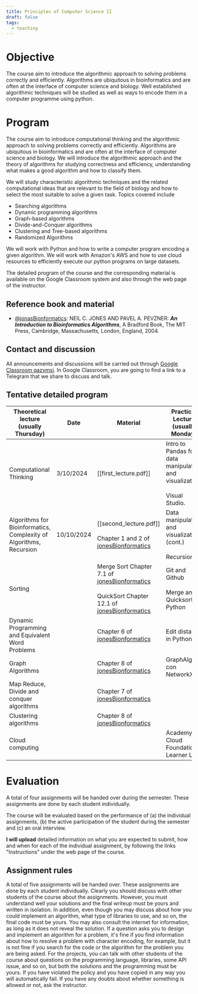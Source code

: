```yaml
---
title: Principles of Computer Science II
draft: false
tags:
  - teaching
---
```

 
# Objective

The course aim to introduce the algorithmic approach to solving problems correctly and efficiently. Algorithms are ubiquitous in bioinformatics and are often at the interface of computer science and biology. Well established algorithmic techniques will be studied as well as ways to encode them in a computer programme using python.

# Program

The course aim to introduce computational thinking and the algorithmic approach to solving problems correctly and efficiently. Algorithms are ubiquitous in bioinformatics and are often at the interface of computer science and biology. We will introduce the algorithmic approach and the theory of algorithms for studying correctness and efficiency, understanding what makes a good algorithm and how to classify them.  
  
We will study characteristic algorithmic techniques and the related computational ideas that are relevant to the field of biology and how to select the most suitable to solve a given task. Topics covered include  
- Searching algorithms  
- Dynamic programming algorithms  
- Graph-based algorithms  
- Divide-and-Conquer algorithms  
- Clustering and Tree-based algorithms  
- Randomized Algorithms  
  
We will work with Python and how to write a computer program encoding a given algorithm. We will work with Amazon's AWS and how to use cloud resources to efficiently execute our python programs on large datasets.  
  
The detailed program of the course and the corresponding material is available on the Google Classroom system and also through the web page of the instructor.

## Reference book and material

* [@jonasBionformatics](https://eclass.uoa.gr/modules/document/file.php/NURS565/BioinformaticsAlgsBook.pdf): NEIL C. JONES AND PAVEL A. PEVZNER: ***An Introduction to Bioinformatics Algorithms***, A Bradford Book, The MIT Press, Cambridge, Massachusetts, London, England, 2004.

## Contact and discussion

All announcements and discussions will be carried out through [Google Classroom qazymsj](https://classroom.google.com/c/NzE4Mzc2NTI0NzE2?cjc=qazymsj). In Google Classroom, you are going to find a link to a Telegram that we share to discuss and talk.

## Tentative detailed program

| Theoretical lecture (usually Thursday)                             | Date       | Material                                                                                                                                                                                                                                                                     | Practical Lecture<br>(usually Monday)                                          | Date       | Material       |
| ------------------------------------------------------------------ | ---------- | ---------------------------------------------------------------------------------------------------------------------------------------------------------------------------------------------------------------------------------------------------------------------------- | ------------------------------------------------------------------------------ | ---------- | -------------- |
| Computational Thinking                                             | 3/10/2024  | [[first_lecture.pdf]]                                                                                                                                                                                                                                                        | Intro to Pandas for data manipulation and visualization.<br><br>Visual Studio. | 7/10/2024  | [[Tutorial 1]] |
| Algorithms for Bioinformatics, Complexity of Algorithms, Recursion | 10/10/2024 | [[second_lecture.pdf]]<br><br>Chapter 1 and 2 of [jonesBionformatics](https://eclass.uoa.gr/modules/document/file.php/NURS565/BioinformaticsAlgsBook.pdf)                                                                                                                    | Data manipulation and visualization (cont.)<br><br>Recursion<br>               | 14/10/2024 | [[Tutorial 2]] |
| Sorting                                                            |            | Merge Sort Chapter 7.1 of [jonesBionformatics](https://eclass.uoa.gr/modules/document/file.php/NURS565/BioinformaticsAlgsBook.pdf)<br><br>QuickSort Chapter 12.1 of [jonesBionformatics](https://eclass.uoa.gr/modules/document/file.php/NURS565/BioinformaticsAlgsBook.pdf) | Git and Github<br><br>Merge and Quicksort in Python                            |            |                |
| Dynamic Programming and Equivalent Word Problems                   |            | Chapter 6 of [jonesBionformatics](https://eclass.uoa.gr/modules/document/file.php/NURS565/BioinformaticsAlgsBook.pdf)                                                                                                                                                        | Edit distance in Python                                                        |            |                |
| Graph Algorithms                                                   |            | Chapter 8 of [jonesBionformatics](https://eclass.uoa.gr/modules/document/file.php/NURS565/BioinformaticsAlgsBook.pdf)                                                                                                                                                        | GraphAlgs con NetworkX                                                         |            |                |
| Map Reduce, Divide and conquer algorithms                          |            | Chapter 7 of [jonesBionformatics](https://eclass.uoa.gr/modules/document/file.php/NURS565/BioinformaticsAlgsBook.pdf)                                                                                                                                                        |                                                                                |            |                |
| Clustering algorithms                                              |            | Chapter 8 of [jonesBionformatics](https://eclass.uoa.gr/modules/document/file.php/NURS565/BioinformaticsAlgsBook.pdf)                                                                                                                                                        |                                                                                |            |                |
| Cloud computing                                                    |            |                                                                                                                                                                                                                                                                              | Academy Cloud Foundations, Learner Lab                                         |            |                |
# Evaluation

A total of four assignments will be handed over during the semester. These assignments are done by each student individually.  
  
The course will be evaluated based on the performance of (a) the individual assignments, (b) the active participation of the student during the semester and (c) an oral interview.
  
**I will upload** detailed information on what you are expected to submit, how and when for each of the individual assignment, by following the links "Instructions" under the web page of the course.

## Assignment rules

A total of five assignments will be handed over. These assignments are done by each student individually. Clearly you should discuss with other students of the course about the assignments. However, you must understand well your solutions and the final writeup must be yours and written in isolation. In addition, even though you may discuss about how you could implement an algorithm, what type of libraries to use, and so on, the final code must be yours. You may also consult the internet for information, as long as it does not reveal the solution. If a question asks you to design and implement an algorithm for a problem, it's fine if you find information about how to resolve a problem with character encoding, for example, but it is not fine if you search for the code or the algorithm for the problem you are being asked. For the projects, you can talk with other students of the course about questions on the programming language, libraries, some API issue, and so on, but both the solutions and the programming must be yours. If you have violated the policy and you have copied in any way you will automatically fail. If you have any doubts about whether something is allowed or not, ask the instructor.